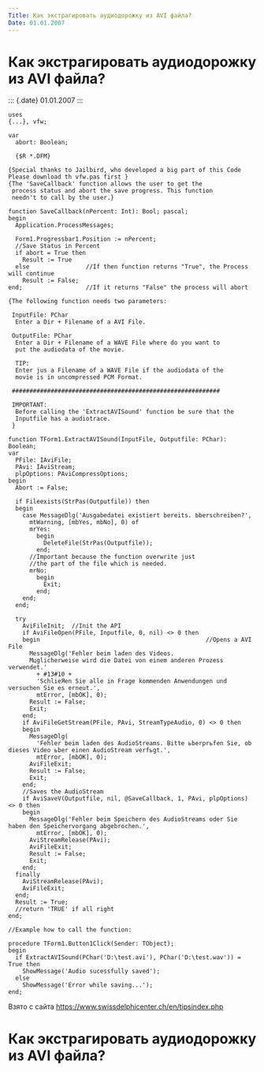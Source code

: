 ```yaml
---
Title: Как экстрагировать аудиодорожку из AVI файла?
Date: 01.01.2007
---
```



Как экстрагировать аудиодорожку из AVI файла?
=============================================

::: {.date}
01.01.2007
:::

    uses 
    {...}, vfw; 
     
    var 
      abort: Boolean; 
     
      {$R *.DFM} 
     
    {Special thanks to Jailbird, who developed a big part of this Code 
    Please download th vfw.pas first } 
    {The 'SaveCallback' function allows the user to get the 
     process status and abort the save progress. This function 
     needn't to call by the user.} 
     
    function SaveCallback(nPercent: Int): Bool; pascal; 
    begin 
      Application.ProcessMessages; 
     
      Form1.Progressbar1.Position := nPercent; 
      //Save Status in Percent 
      if abort = True then 
        Result := True    
      else                //If then function returns "True", the Process will continue 
        Result := False;  
    end;                  //If it returns "False" the process will abort 
     
    {The following function needs two parameters: 
     
     InputFile: PChar 
      Enter a Dir + Filename of a AVI File. 
     
     OutputFile: PChar 
      Enter a Dir + Filename of a WAVE File where do you want to 
      put the audiodata of the movie. 
     
      TIP: 
      Enter jus a Filename of a WAVE File if the audiodata of the 
      movie is in uncompressed PCM Format. 
     
     ########################################################### 
     
     IMPORTANT: 
      Before calling the 'ExtractAVISound' function be sure that the 
      Inputfile has a audiotrace. 
     } 
     
    function TForm1.ExtractAVISound(InputFile, Outputfile: PChar): Boolean; 
    var 
      PFile: IAviFile; 
      PAvi: IAviStream; 
      plpOptions: PAviCompressOptions; 
    begin 
      Abort := False; 
     
      if Fileexists(StrPas(Outputfile)) then  
      begin 
        case MessageDlg('Ausgabedatei existiert bereits. Ьberschreiben?', 
          mtWarning, [mbYes, mbNo], 0) of 
          mrYes:  
            begin 
              DeleteFile(StrPas(Outputfile)); 
            end;                             
          //Important because the function overwrite just 
          //the part of the file which is needed. 
          mrNo:  
            begin 
              Exit; 
            end; 
        end; 
      end; 
     
      try            
        AviFileInit;  //Init the API 
        if AviFileOpen(PFile, Inputfile, 0, nil) <> 0 then  
        begin                                               //Opens a AVI File 
          MessageDlg('Fehler beim laden des Videos. 
          Mцglicherweise wird die Datei von einem anderen Prozess verwendet.' 
            + #13#10 + 
            'SchlieЯen Sie alle in Frage kommenden Anwendungen und versuchen Sie es erneut.', 
            mtError, [mbOK], 0); 
          Result := False; 
          Exit; 
        end; 
        if AviFileGetStream(PFile, PAvi, StreamTypeAudio, 0) <> 0 then 
        begin 
          MessageDlg( 
            'Fehler beim laden des AudioStreams. Bitte ьberprьfen Sie, ob dieses Video ьber einen AudioStream verfьgt.', 
            mtError, [mbOK], 0); 
          AviFileExit; 
          Result := False; 
          Exit; 
        end; 
        //Saves the AudioStream 
        if AviSaveV(Outputfile, nil, @SaveCallback, 1, PAvi, plpOptions) <> 0 then 
        begin 
          MessageDlg('Fehler beim Speichern des AudioStreams oder Sie haben den Speichervorgang abgebrochen.', 
            mtError, [mbOK], 0); 
          AviStreamRelease(PAvi); 
          AviFileExit; 
          Result := False; 
          Exit; 
        end; 
      finally 
        AviStreamRelease(PAvi); 
        AviFileExit; 
      end; 
      Result := True;  
      //return 'TRUE' if all right 
    end; 
     
    //Example how to call the function: 
     
    procedure TForm1.Button1Click(Sender: TObject); 
    begin 
      if ExtractAVISound(PChar('D:\test.avi'), PChar('D:\test.wav')) = True then 
        ShowMessage('Audio sucessfully saved'); 
      else 
        ShowMessage('Error while saving...'); 
    end; 

Взято с сайта <https://www.swissdelphicenter.ch/en/tipsindex.php>

Как экстрагировать аудиодорожку из AVI файла?
=============================================
